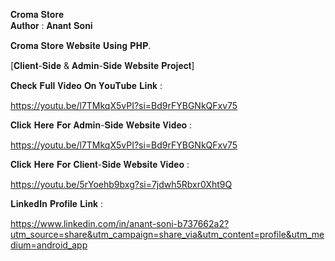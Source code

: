 𝐂𝐫𝐨𝐦𝐚 𝐒𝐭𝐨𝐫𝐞
<br>
𝐀𝐮𝐭𝐡𝐨𝐫 : 𝐀𝐧𝐚𝐧𝐭 𝐒𝐨𝐧𝐢


𝐂𝐫𝐨𝐦𝐚 𝐒𝐭𝐨𝐫𝐞 𝐖𝐞𝐛𝐬𝐢𝐭𝐞 𝐔𝐬𝐢𝐧𝐠 𝐏𝐇𝐏. 

[𝐂𝐥𝐢𝐞𝐧𝐭-𝐒𝐢𝐝𝐞 & 𝐀𝐝𝐦𝐢𝐧-𝐒𝐢𝐝𝐞 𝐖𝐞𝐛𝐬𝐢𝐭𝐞 𝐏𝐫𝐨𝐣𝐞𝐜𝐭]


𝐂𝐡𝐞𝐜𝐤 𝐅𝐮𝐥𝐥 𝐕𝐢𝐝𝐞𝐨 𝐎𝐧 𝐘𝐨𝐮𝐓𝐮𝐛𝐞 𝐋𝐢𝐧𝐤 :

https://youtu.be/l7TMkqX5vPI?si=Bd9rFYBGNkQFxv75


𝐂𝐥𝐢𝐜𝐤 𝐇𝐞𝐫𝐞 𝐅𝐨𝐫 𝐀𝐝𝐦𝐢𝐧-𝐒𝐢𝐝𝐞 𝐖𝐞𝐛𝐬𝐢𝐭𝐞 𝐕𝐢𝐝𝐞𝐨 :

https://youtu.be/l7TMkqX5vPI?si=Bd9rFYBGNkQFxv75


𝐂𝐥𝐢𝐜𝐤 𝐇𝐞𝐫𝐞 𝐅𝐨𝐫 𝐂𝐥𝐢𝐞𝐧𝐭-𝐒𝐢𝐝𝐞 𝐖𝐞𝐛𝐬𝐢𝐭𝐞 𝐕𝐢𝐝𝐞𝐨 :

https://youtu.be/5rYoehb9bxg?si=7jdwh5Rbxr0Xht9Q


𝐋𝐢𝐧𝐤𝐞𝐝𝐈𝐧 𝐏𝐫𝐨𝐟𝐢𝐥𝐞 𝐋𝐢𝐧𝐤 :

https://www.linkedin.com/in/anant-soni-b737662a2?utm_source=share&utm_campaign=share_via&utm_content=profile&utm_medium=android_app

